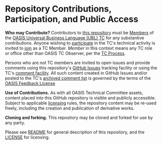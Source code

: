 # Repository Contributions, Participation, and Public Access

**Who may Contribute?** Contributors to [this repository](https://github.com/oasis-tcs/ubl-2.3-artefacts/) 
must be [Members](https://www.oasis-open.org/policies-guidelines/oasis-defined-terms-2017-05-26#dMember) of 
the [OASIS Universal Business Language (UBL) TC](https://www.oasis-open.org/committees/tc_home.php?wg_abbrev=ubl) 
for any substantive contributions.  Anyone wishing to 
[participate](https://www.oasis-open.org/org/faq#committee-participation) in the TC's technical activity 
is invited to [join](https://www.oasis-open.org/committees/join) as a TC Member. *Member* in this context 
means any TC role or office other than OASIS TC Observer, per the 
[TC Process](https://www.oasis-open.org/policies-guidelines/tc-process#membership). 

Persons who are not TC members are invited to open issues and provide comments using this repository's 
[GitHub Issues](https://github.com/oasis-tcs/ubl-2.3-artefacts/issues/new) tracking facility or using 
the TC's [comment facility](https://www.oasis-open.org/committees/comments/index.php?wg_abbrev=ubl). All such content created in GitHub Issues and/or posted to the TC's 
[archived comment list](https://lists.oasis-open.org/archives/ubl-comment/) is governed by the terms 
of the [OASIS Feedback License](https://www.oasis-open.org/policies-guidelines/ipr#appendixa)

**Use of Contributions.**  As with all OASIS Technical Committee assets, content placed into this 
GitHub repository is visible and publicly accessible.  Subject to applicable 
[licensing](https://github.com/oasis-tcs/ubl-2.3-artefacts/blob/master/LICENSE.md) rules, 
the repository content may be re-used freely, including the creation and publication of derivative works.

**Cloning and forking.** This repository may be cloned and forked for use by any party. 

Please see [README](https://github.com/oasis-tcs/ubl-2.3-artefacts/blob/master/README.md) for 
general description of this repository, and the 
[LICENSE](https://github.com/oasis-tcs/ubl-2.3-artefacts/blob/master/LICENSE.md) for licensing.

